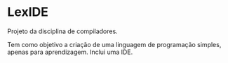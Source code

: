 # LexIDE
Projeto da disciplina de compiladores.

Tem como objetivo a criação de uma linguagem de programação simples, apenas para aprendizagem. Inclui uma IDE.

